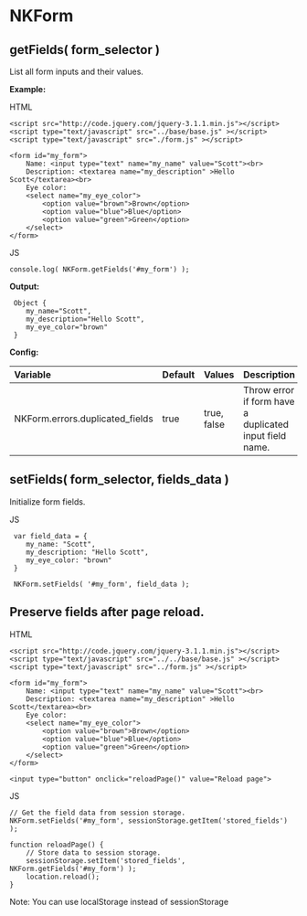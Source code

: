 # NKForm


getFields( form_selector )
----------------------------------------------------------------------------
List all form inputs and their values.


**Example:**

HTML
    
    <script src="http://code.jquery.com/jquery-3.1.1.min.js"></script>
    <script type="text/javascript" src="../base/base.js" ></script>
    <script type="text/javascript" src="./form.js" ></script>
    
    <form id="my_form">
        Name: <input type="text" name="my_name" value="Scott"><br>
        Description: <textarea name="my_description" >Hello Scott</textarea><br>
        Eye color:
        <select name="my_eye_color">
            <option value="brown">Brown</option>
            <option value="blue">Blue</option>
            <option value="green">Green</option>
        </select>
    </form>

JS

    console.log( NKForm.getFields('#my_form') );
    

**Output:**

     Object { 
        my_name="Scott",  
        my_description="Hello Scott",  
        my_eye_color="brown"
     }
     
**Config:**

| Variable | Default | Values | Description |
|:---|:---|:---|:---|
| NKForm.errors.duplicated_fields | true | true, false | Throw error if form have a duplicated input field name.

setFields( form_selector, fields_data )
----------------------------------------------------------------------------
Initialize form fields.

JS

     var field_data = { 
        my_name: "Scott",  
        my_description: "Hello Scott",  
        my_eye_color: "brown"
     }
     
     NKForm.setFields( '#my_form', field_data );
     
     
Preserve fields after page reload.
----------------------------------------------------------------------------
HTML

    <script src="http://code.jquery.com/jquery-3.1.1.min.js"></script>
    <script type="text/javascript" src="../../base/base.js" ></script>
    <script type="text/javascript" src="../form.js" ></script>
    
    <form id="my_form">
        Name: <input type="text" name="my_name" value="Scott"><br>
        Description: <textarea name="my_description" >Hello Scott</textarea><br>
        Eye color:
        <select name="my_eye_color">
            <option value="brown">Brown</option>
            <option value="blue">Blue</option>
            <option value="green">Green</option>
        </select>
    </form>
    
    <input type="button" onclick="reloadPage()" value="Reload page">


JS

    // Get the field data from session storage.
    NKForm.setFields('#my_form', sessionStorage.getItem('stored_fields') );

    function reloadPage() {
        // Store data to session storage.
        sessionStorage.setItem('stored_fields', NKForm.getFields('#my_form') );
        location.reload();
    }

Note: You can use localStorage instead of sessionStorage